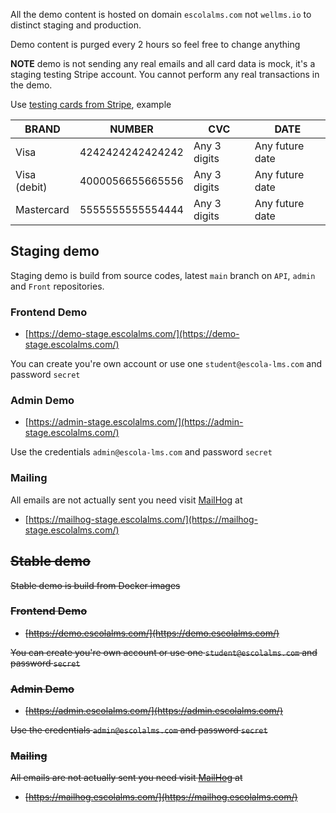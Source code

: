 All the demo content is hosted on domain `escolalms.com` not `wellms.io` to distinct staging and production. 

Demo content is purged every 2 hours so feel free to change anything

**NOTE** demo is not sending any real emails and all card data is mock, it's a staging testing Stripe account.
You cannot perform any real transactions in the demo.

Use [testing cards from Stripe](https://stripe.com/docs/testing?numbers-or-method-or-token=card-numbers), example

| BRAND        | NUMBER           | CVC          | DATE            |
| ------------ | ---------------- | ------------ | --------------- |
| Visa         | 4242424242424242 | Any 3 digits | Any future date |
| Visa (debit) | 4000056655665556 | Any 3 digits | Any future date |
| Mastercard   | 5555555555554444 | Any 3 digits | Any future date |

## Staging demo

Staging demo is build from source codes, latest `main` branch on `API`, `admin` and `Front` repositories.

### Frontend Demo

- [https://demo-stage.escolalms.com/](https://demo-stage.escolalms.com/)

You can create you're own account or use one `student@escola-lms.com` and password `secret`

### Admin Demo

- [https://admin-stage.escolalms.com/](https://admin-stage.escolalms.com/)

Use the credentials `admin@escola-lms.com` and password `secret`

### Mailing

All emails are not actually sent you need visit [MailHog](https://github.com/mailhog/MailHog) at

- [https://mailhog-stage.escolalms.com/](https://mailhog-stage.escolalms.com/)


<s>

## Stable demo

Stable demo is build from Docker images

### Frontend Demo

- [https://demo.escolalms.com/](https://demo.escolalms.com/)

You can create you're own account or use one `student@escolalms.com` and password `secret`

### Admin Demo

- [https://admin.escolalms.com/](https://admin.escolalms.com/)

Use the credentials `admin@escolalms.com` and password `secret`

### Mailing

All emails are not actually sent you need visit [MailHog](https://github.com/mailhog/MailHog) at

- [https://mailhog.escolalms.com/](https://mailhog.escolalms.com/)

</s>
